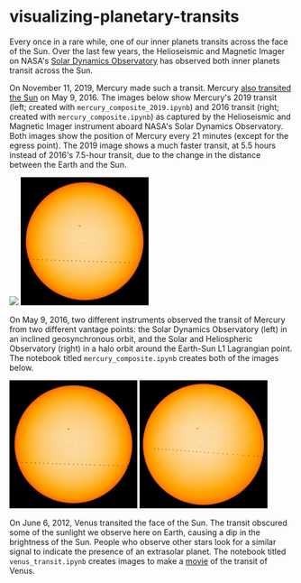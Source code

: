# visualizing-planetary-transits

Every once in a rare while, one of our inner planets transits across the face of the Sun. Over the last few years, the Helioseismic and Magnetic Imager on NASA's [Solar Dynamics Observatory](http://sdo.gsfc.nasa.gov/) has observed both inner planets transit across the Sun.

On November 11, 2019, Mercury made such a transit. Mercury [also transited the Sun](http://blogs.scientificamerican.com/guest-blog/mercury-takes-a-stroll-across-the-sun/) on May 9, 2016. The images below show Mercury's 2019 transit (left; created with `mercury_composite_2019.ipynb`) and 2016 transit (right; created with `mercury_composite.ipynb`) as captured by the Helioseismic and Magnetic Imager instrument aboard NASA's Solar Dynamics Observatory. Both images show the position of Mercury every 21 minutes (except for the egress point). The 2019 image shows a much faster transit, at 5.5 hours instead of 2016's 7.5-hour transit, due to the change in the distance between the Earth and the Sun. 

<img src="https://github.com/mbobra/visualizing-planetary-transits/blob/master/mercury_composite_HMI_2019.jpg" width="45%"></img> 
<img src="https://github.com/mbobra/visualizing-planetary-transits/blob/master/mercury_composite_HMI.jpg" width="45%"></img> 

On May 9, 2016, two different instruments observed the transit of Mercury from two different vantage points: the Solar Dynamics Observatory (left) in an inclined geosynchronous orbit, and the Solar and Heliospheric Observatory (right) in a halo orbit around the Earth-Sun L1 Lagrangian point. The notebook titled `mercury_composite.ipynb` creates both of the images below.

<img src="https://github.com/mbobra/visualizing-planetary-transits/blob/master/mercury_composite_HMI.jpg" width="45%"></img> 
<img src="https://github.com/mbobra/visualizing-planetary-transits/blob/master/mercury_composite_MDI.jpg" width="45%"></img> 

On June 6, 2012, Venus transited the face of the Sun. The transit obscured some of the sunlight we observe here on Earth, causing a dip in the brightness of the Sun. People who observe other stars look for a similar signal to indicate the presence of an extrasolar planet. The notebook titled `venus_transit.ipynb` creates images to make a [movie](https://stanford.edu/~mbobra/venus/) of the transit of Venus. 
